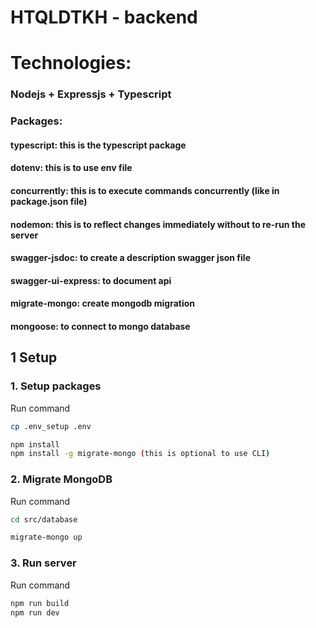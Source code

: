 # HTQLDTKH - backend
# Technologies:
### Nodejs + Expressjs + Typescript
### Packages: 
#### typescript: this is the typescript package
#### dotenv: this is to use env file
#### concurrently: this is to execute commands concurrently (like in package.json file)
#### nodemon: this is to reflect changes immediately without to re-run the server
#### swagger-jsdoc: to create a description swagger json file
#### swagger-ui-express: to document api
#### migrate-mongo: create mongodb migration
#### mongoose: to connect to mongo database

## 1 Setup

### 1. Setup packages
Run command
```bash
cp .env_setup .env
```

```bash
npm install
npm install -g migrate-mongo (this is optional to use CLI)
```

### 2. Migrate MongoDB
Run command
```bash
cd src/database
```

```bash
migrate-mongo up
```

### 3. Run server
Run command
```bash
npm run build
npm run dev
```


